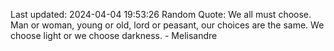 Last updated: 2024-04-04 19:53:26
Random Quote: We all must choose.  Man or woman, young or old, lord or peasant, our choices are the same.  We choose light or we choose darkness.  -  Melisandre